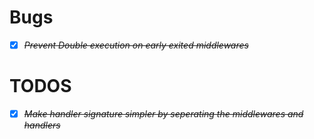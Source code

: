 Bugs
=
* [X] *~~Prevent Double execution on early exited middlewares~~*

TODOS
=
* [X] *~~Make handler signature simpler by seperating the middlewares and handlers~~*
